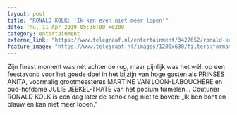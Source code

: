 ```yaml
---
layout: post
title: "RONALD KOLK: ’Ik kan even niet meer lopen’"
date: Thu, 11 Apr 2019 05:30:00 +0200
category: entertainment
externe_link: "https://www.telegraaf.nl/entertainment/3427652/ronald-kolk-ik-kan-even-niet-meer-lopen"
feature_image: "https://www.telegraaf.nl/images/1200x630/filters:format(jpeg):quality(80)/cdn-kiosk-api.telegraaf.nl/8299d4c8-5bd7-11e9-8854-0217670beecd.png"
---
```


<p class="intro">Zijn finest moment was nét achter de rug, maar pijnlijk was het wél: op een feestavond voor het goede doel in het bijzijn van hoge gasten als PRINSES ANITA, voormalig grootmeesteres MARTINE VAN LOON-LABOUCHÈRE en oud-hofdame JULIE JEEKEL-THATE van het podium tuimelen... Couturier RONALD KOLK is een dag later de schok nog niet te boven: „Ik ben bont en blauw en kan niet meer lopen.”</p>
